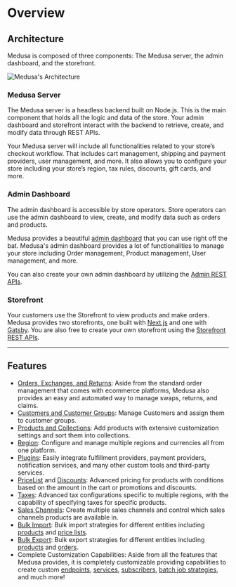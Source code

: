 # Overview

## Architecture

Medusa is composed of three components: The Medusa server, the admin dashboard, and the storefront.

![Medusa's Architecture](https://res.cloudinary.com/dza7lstvk/image/upload/v1667999772/Medusa%20Docs/Diagrams/ZHvM2bu_td4rnx.png)

### Medusa Server

The Medusa server is a headless backend built on Node.js. This is the main component that holds all the logic and data of the store. Your admin dashboard and storefront interact with the backend to retrieve, create, and modify data through REST APIs.

Your Medusa server will include all functionalities related to your store’s checkout workflow. That includes cart management, shipping and payment providers, user management, and more. It also allows you to configure your store including your store’s region, tax rules, discounts, gift cards, and more.

### Admin Dashboard

The admin dashboard is accessible by store operators. Store operators can use the admin dashboard to view, create, and modify data such as orders and products.

Medusa provides a beautiful [admin dashboard](https://demo.medusajs.com) that you can use right off the bat. Medusa's admin dashboard provides a lot of functionalities to manage your store including Order management, Product management, User management, and more.

You can also create your own admin dashboard by utilizing the [Admin REST APIs](https://docs.medusajs.com/api/admin).

### Storefront

Your customers use the Storefront to view products and make orders. Medusa provides two storefronts, one built with [Next.js](https://docs.medusajs.com/starters/nextjs-medusa-starter) and one with [Gatsby](https://docs.medusajs.com/starters/gatsby-medusa-starter). You are also free to create your own storefront using the [Storefront REST APIs](https://docs.medusajs.com/api/store/).

---

## Features

- [Orders, Exchanges, and Returns](./user-guide/orders/index.md): Aside from the standard order management that comes with ecommerce platforms, Medusa also provides an easy and automated way to manage swaps, returns, and claims.
- [Customers and Customer Groups](./user-guide/customers/index.md): Manage Customers and assign them to customer groups.
- [Products and Collections](./user-guide/products/index.mdx): Add products with extensive customization settings and sort them into collections.
- [Region](./user-guide/regions/index.md): Configure and manage multiple regions and currencies all from one platform.
- [Plugins](./advanced/backend/plugins/overview.md): Easily integrate fulfillment providers, payment providers, notification services, and many other custom tools and third-party services.
- [PriceList](./user-guide/price-lists/index.md) and [Discounts](./user-guide/discounts/): Advanced pricing for products with conditions based on the amount in the cart or promotions and discounts.
- [Taxes](./user-guide/taxes/index.md): Advanced tax configurations specific to multiple regions, with the capability of specifying taxes for specific products.
- [Sales Channels](./user-guide/sales-channels/index.md): Create multiple sales channels and control which sales channels products are available in.
- [Bulk Import](./user-guide/products/import.mdx): Bulk import strategies for different entities including [products](./advanced/admin/import-prices.mdx) and [price lists](./advanced/admin/import-prices.mdx).
- [Bulk Export](./user-guide/products/export.mdx): Bulk export strategies for different entities including [products](./user-guide/products/export.mdx) and [orders](./user-guide/orders/export.mdx).
- Complete Customization Capabilities: Aside from all the features that Medusa provides, it is completely customizable providing capabilities to create custom [endpoints](./advanced/backend/endpoints/add.md), [services](./advanced/backend/services/create-service.md), [subscribers](./advanced/backend/subscribers/create-subscriber.md), [batch job strategies](./advanced/backend/batch-jobs/create.md), and much more!
